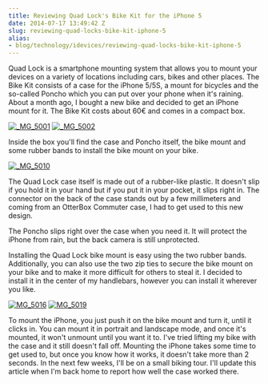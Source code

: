 ```yaml
---
title: Reviewing Quad Lock's Bike Kit for the iPhone 5
date: 2014-07-17 13:49:42 Z
slug: reviewing-quad-locks-bike-kit-iphone-5
alias:
- blog/technology/idevices/reviewing-quad-locks-bike-kit-iphone-5
---
```


Quad Lock is a smartphone mounting system that allows you to mount your devices on a variety of locations including cars, bikes and other places. The Bike Kit consists of a case for the iPhone 5/5S, a mount for bicycles and the so-called Poncho which you can put over your phone when it's raining. About a month ago, I bought a new bike and decided to get an iPhone mount for it. The Bike Kit costs about 60€ and comes in a compact box.

[![_MG_5001](https://leolabs.imgix.net/2014/07/MG_5010.jpg?max-w=700)](/assets/2014/07/MG_5001.jpg)
[![_MG_5002](https://leolabs.imgix.net/2014/07/MG_5010.jpg?max-w=700)](/assets/2014/07/MG_5002.jpg)

Inside the box you'll find the case and Poncho itself, the bike mount and some rubber bands to install the bike mount on your bike.

[![_MG_5010](https://leolabs.imgix.net/2014/07/MG_5010.jpg?max-w=700)](/assets/2014/07/MG_5010.jpg)

The Quad Lock case itself is made out of a rubber-like plastic. It doesn't slip if you hold it in your hand but if you put it in your pocket, it slips right in. The connector on the back of the case stands out by a few millimeters and coming from an OtterBox Commuter case, I had to get used to this new design.


The Poncho slips right over the case when you need it. It will protect the iPhone from rain, but the back camera is still unprotected.

Installing the Quad Lock bike mount is easy using the two rubber bands. Additionally, you can also use the two zip ties to secure the bike mount on your bike and to make it more difficult for others to steal it. I decided to install it in the center of my handlebars, however you can install it wherever you like.

[![MG_5016](https://leolabs.imgix.net/2014/07/MG_5016.jpg?max-w=700)](/assets/2014/07/MG_5016.jpg)
[![MG_5019](https://leolabs.imgix.net/2014/07/MG_5019.jpg?max-w=700)](/assets/2014/07/MG_5019.jpg)

To mount the iPhone, you just push it on the bike mount and turn it, until it clicks in. You can mount it in portrait and landscape mode, and once it's mounted, it won't unmount until you want it to. I've tried lifting my bike with the case and it still doesn't fall off. Mounting the iPhone takes some time to get used to, but once you know how it works, it doesn't take more than 2 seconds. In the next few weeks, I'll be on a small biking tour. I'll update this article when I'm back home to report how well the case worked there.
